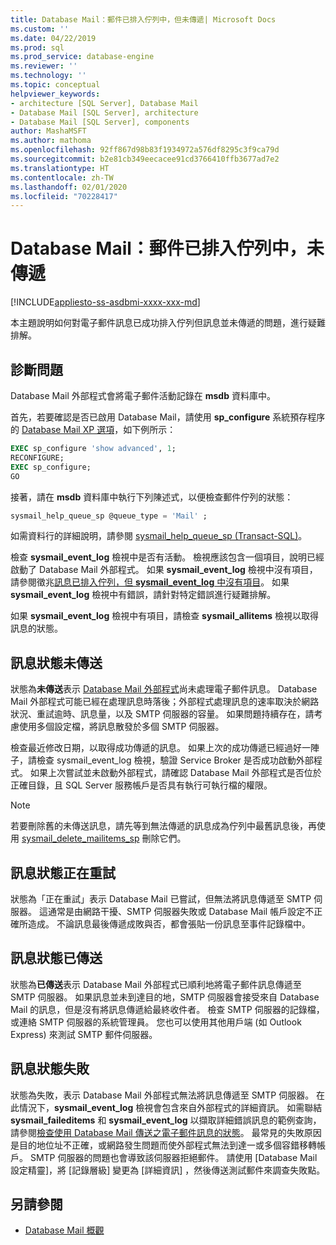 ```yaml
---
title: Database Mail：郵件已排入佇列中，但未傳遞| Microsoft Docs
ms.custom: ''
ms.date: 04/22/2019
ms.prod: sql
ms.prod_service: database-engine
ms.reviewer: ''
ms.technology: ''
ms.topic: conceptual
helpviewer_keywords:
- architecture [SQL Server], Database Mail
- Database Mail [SQL Server], architecture
- Database Mail [SQL Server], components
author: MashaMSFT
ms.author: mathoma
ms.openlocfilehash: 92ff867d98b83f1934972a576df8295c3f9ca79d
ms.sourcegitcommit: b2e81cb349eecacee91cd3766410ffb3677ad7e2
ms.translationtype: HT
ms.contentlocale: zh-TW
ms.lasthandoff: 02/01/2020
ms.locfileid: "70228417"
---
```

# <a name="database-mail-mail-queued-not-delivered"></a>Database Mail：郵件已排入佇列中，未傳遞 
[!INCLUDE[appliesto-ss-asdbmi-xxxx-xxx-md](../../includes/appliesto-ss-asdbmi-xxxx-xxx-md.md)]

本主題說明如何對電子郵件訊息已成功排入佇列但訊息並未傳遞的問題，進行疑難排解。

## <a name="diagnose-the-problem"></a>診斷問題 

Database Mail 外部程式會將電子郵件活動記錄在 **msdb** 資料庫中。

首先，若要確認是否已啟用 Database Mail，請使用 **sp_configure** 系統預存程序的 [Database Mail XP 選項](../../database-engine/configure-windows/database-mail-xps-server-configuration-option.md)，如下例所示：

```sql 
EXEC sp_configure 'show advanced', 1;  
RECONFIGURE; 
EXEC sp_configure; 
GO
```

接著，請在 **msdb** 資料庫中執行下列陳述式，以便檢查郵件佇列的狀態：

```sql
sysmail_help_queue_sp @queue_type = 'Mail' ;
```

如需資料行的詳細說明，請參閱 [sysmail_help_queue_sp (Transact-SQL)](../system-stored-procedures/sysmail-help-queue-sp-transact-sql.md#result-set)。

檢查 **sysmail_event_log** 檢視中是否有活動。 檢視應該包含一個項目，說明已經啟動了 Database Mail 外部程式。 如果 **sysmail_event_log** 檢視中沒有項目，請參閱徵兆[訊息已排入佇列，但 **sysmail_event_log** 中沒有項目](database-mail-common-errors.md#database-mail-queued-no-entries-in-sysmail_event_log-or-windows-application-event-log)。 如果 **sysmail_event_log** 檢視中有錯誤，請針對特定錯誤進行疑難排解。

如果 **sysmail_event_log** 檢視中有項目，請檢查 **sysmail_allitems** 檢視以取得訊息的狀態。

## <a name="message-status-unsent"></a>訊息狀態未傳送 

狀態為**未傳送**表示 [Database Mail 外部程式](database-mail-external-program.md)尚未處理電子郵件訊息。 Database Mail 外部程式可能已經在處理訊息時落後；外部程式處理訊息的速率取決於網路狀況、重試逾時、訊息量，以及 SMTP 伺服器的容量。 如果問題持續存在，請考慮使用多個設定檔，將訊息散發於多個 SMTP 伺服器。

檢查最近修改日期，以取得成功傳遞的訊息。 如果上次的成功傳遞已經過好一陣子，請檢查 sysmail_event_log 檢視，驗證 Service Broker 是否成功啟動外部程式。 如果上次嘗試並未啟動外部程式，請確認 Database Mail 外部程式是否位於正確目錄，且 SQL Server 服務帳戶是否具有執行可執行檔的權限。

   > [!NOTE]
   > 若要刪除舊的未傳送訊息，請先等到無法傳遞的訊息成為佇列中最舊訊息後，再使用 [sysmail_delete_mailitems_sp](../system-stored-procedures/sysmail-delete-mailitems-sp-transact-sql.md) 刪除它們。

## <a name="message-status-retrying"></a>訊息狀態正在重試

狀態為「正在重試」表示 Database Mail 已嘗試，但無法將訊息傳遞至 SMTP 伺服器。 這通常是由網路干擾、SMTP 伺服器失敗或 Database Mail 帳戶設定不正確所造成。 不論訊息最後傳遞成敗與否，都會張貼一份訊息至事件記錄檔中。

## <a name="message-status-sent"></a>訊息狀態已傳送

狀態為**已傳送**表示 Database Mail 外部程式已順利地將電子郵件訊息傳遞至 SMTP 伺服器。 如果訊息並未到達目的地，SMTP 伺服器會接受來自 Database Mail 的訊息，但是沒有將訊息傳遞給最終收件者。 檢查 SMTP 伺服器的記錄檔，或連絡 SMTP 伺服器的系統管理員。 您也可以使用其他用戶端 (如 Outlook Express) 來測試 SMTP 郵件伺服器。

## <a name="message-status-failed"></a>訊息狀態失敗

狀態為失敗，表示 Database Mail 外部程式無法將訊息傳遞至 SMTP 伺服器。 在此情況下，**sysmail_event_log** 檢視會包含來自外部程式的詳細資訊。 如需聯結 **sysmail_faileditems** 和 **sysmail_event_log** 以擷取詳細錯誤訊息的範例查詢，請參閱[檢查使用 Database Mail 傳送之電子郵件訊息的狀態](check-the-status-of-e-mail-messages-sent-with-database-mail.md)。 最常見的失敗原因是目的地位址不正確，或網路發生問題而使外部程式無法到達一或多個容錯移轉帳戶。 SMTP 伺服器的問題也會導致該伺服器拒絕郵件。 請使用 [Database Mail 設定精靈]，將 [記錄層級]  變更為 [詳細資訊]  ，然後傳送測試郵件來調查失敗點。



##  <a name="RelatedContent"></a> 另請參閱
  
-  [Database Mail 概觀](database-mail.md)

  
  
